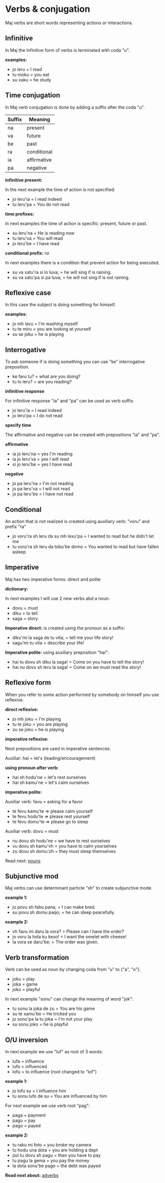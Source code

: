# Verbs & conjugation

Maj verbs are short words representing actions or interactions.  

## Infinitive

In Maj the Infinitive form of verbs is terminated with coda "u". 

**examples:**

* jo leru = I read
* tu moku = you eat
* su xaku = he study

## Time conjugation

In Maj verb conjugation is done by adding a suffix after the coda "u".

 Suffix  | Meaning
---------|------------------
 na      | present
 va      | future
 be      | past
 ra      | conditional
 ia      | affirmative
 pa      | negative 

**infinitive present:**

In the next example the time of action is not specified:

* jo leru'ia = I read indeed
* tu leru'pa = You do not read

**time prefixes:**

In next examples the time of action is specific: present, future or past.

* su leru'na = He is reading now
* tu leru'va = You will read
* jo leru'be = I have read

**conditional prefix:** _ra_

In next examples there is a condition that prevent action for being executed.

* su va xatu'ra si lo luva;  = he will sing if is raining.
* su va xatu'pa si pa luva;  = he will not sing if is not raining.

## Reflexive case

In this case the subject is doing something for himself. 

**examples:**

* jo mh lavu = I'm washing myself
* tu te miru = you are looking at yourself
* su se joku = he is playing

## Interrogative

To ask someone if is doing something you can use "ke" interrogative preposition.

* ke faru tu?  = what are you doing?
* tu lo leru?  = are you reading?

**infinitive response**

For infinitive response "ia" and "pa" can be used as verb suffix.

* jo leru'ia = I read indeed
* jo leru'pa = I do not read

**specify time**

The affirmative and negative can be created with prepositions "ia" and "pa".

**affirmative**

* ia jo leru'na  = yes I'm reading
* ia jo leru'va  = yes I will read 
* si jo leru'be  = yes I have read

**negative**

* jo pa leru'na = I'm not reading
* jo pa leru'va = I will not read 
* jo pa leru'be = I have not read

## Conditional

An action that is not realized is created using auxiliary verb: "voru" and prefix "ra"

* jo voru'ra sh leru da su mh lexu'pa = I wanted to read but he didn't let me
* tu voru'ra sh leru da tobu'be domo  = You wanted to read but have fallen asleep

## Imperative

Maj has two imperative forms: direct and polite

**dictionary:**

In next examples I will use 2 new verbs abd a noun:

* dovu = must
* diku = to tell
* saga = story

**Imperative direct:** is created using the pronoun as a suffix:

* diku'mi la saga de tu vita; = tell me your life story! 
* sagu'mi tu vita = describe your life!

**Imperative polite:** using auxiliary preposition "hai":

* hai tu dovu sh diku la saga!  = Come on you have to tell the story!
* hai nu dovu sh leru la saga!  = Come on we must read the story!

## Reflexive form

When you refer to some action performed by somebody on himself you use reflexive.

**direct reflexive:**

* jo mh joku = I'm playing
* tu te joku = you are playing
* zu se joku = he is playing

**imperative reflexive:**

Next prepositions are used in imperative sentences:

Auxiliar: hai  = let's  (leading/encouragement)

**using pronoun after verb:**

* hai sh hodu'ne  = let's rest ourselves
* hai sh kamu'ne  = let's calm ourselves

**imperative polite:**

Auxiliar verb: favu = asking for a favor

* te fevu kamu'te  => please calm yourself 
* te fevu hodu'te  => please rest yourself 
* te fevu domu'te  => please go to sleep

Auxiliar verb: dovu = must

* nu dovu sh hodu'ne = we have to rest ourselves
* vu dovu sh kamu'vh = you have to calm yourselves
* zu dovu sh domu'zh = they must sleep themselves

Read next: [nouns](nouns.md)

## Subjunctive mod

Maj verbs can use determinant particle "sh" to create subjunctive mode.

**example 1:**

* jo povu sh fabu pana; = I can make bred.
* su povu sh domu paqo; = he can sleep peacefully.

**example 2:**

* vh favu mi daru la vora? = Please can I have the order?
* jo voru la hola ku keso! = I want the omelet with cheese!
* la vora se daru'be; = The order was given.

## Verb transformation

Verb can be used as noun by changing coda from "u" to {"a", "o"}.

* joku = play 
* joka = game 
* joko = playful

In next example "sonu" can change the meaning of word "jok":

* tu sonu la joka de zu    = You are his game
* su te xamu'be            = He tricked you 
* jo sonu'pa la tu joka    = I'm not your play
* su sonu joko             = he is playful

## O/U inversion

In next example we use "luf" as root of 3 words:

* lufa = influence
* lufo = influenced
* lofu = to influence (root changed to "lof")

**example 1:**

* jo lofu su   = I influence him
* tu sonu lufo de su = You are influenced by him

For next example we use verb root "pag":

* paga = payment
* pagu = pay
* pago = payed

**example 2:**

* tu raku mi foto      = you broke my camera
* tu hodu una dota     = you are holding a dept
* poi tu dovu sh pagu  = then you have to pay
* tu pagu la gema      = you pay the money
* la dota sonu'be pago = the debt was payed

**Read next about:** [adverbs](adverbs.md)
